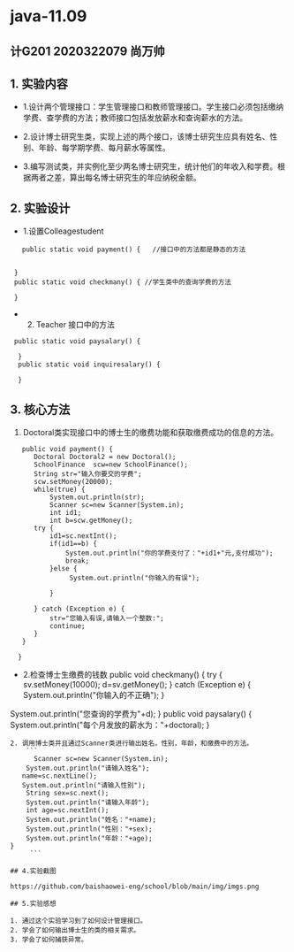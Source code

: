 # java-11.09
## 计G201 2020322079 尚万帅
## 1. 实验内容
+ 1.设计两个管理接口：学生管理接口和教师管理接口。学生接口必须包括缴纳学费、查学费的方法；教师接口包括发放薪水和查询薪水的方法。

+ 2.设计博士研究生类，实现上述的两个接口，该博士研究生应具有姓名、性别、年龄、每学期学费、每月薪水等属性。    

+ 3.编写测试类，并实例化至少两名博士研究生，统计他们的年收入和学费。根据两者之差，算出每名博士研究生的年应纳税金额。
## 2. 实验设计

+ 1.设置Colleagestudent
```
   public static void payment() {   //接口中的方法都是静态的方法  
 

 }
 public static void checkmany() { //学生类中的查询学费的方法
 
 }
```
+ 2. Teacher 接口中的方法

```
 public static void paysalary() {
 
  }
  public static void inquiresalary() {
 
  }
```
 ## 3. 核心方法
 
 1. Doctoral类实现接口中的博士生的缴费功能和获取缴费成功的信息的方法。
  
  ```
     public void payment() {
		Doctoral Doctoral2 = new Doctoral();
		SchoolFinance  scw=new SchoolFinance();
		String str="输入你要交的学费";
		scw.setMoney(20000);
		while(true) {
			System.out.println(str);
			Scanner sc=new Scanner(System.in);
			int id1;
			int b=scw.getMoney();
    	try {
    		id1=sc.nextInt();
    		if(id1==b) {
    			System.out.println("你的学费支付了："+id1+"元,支付成功");
         		break;
    		}else {
    			 System.out.println("你输入的有误");
    			 
    		}
     		
		} catch (Exception e) {
			str="您输入有误,请输入一个整数:";
			continue;
		} 	
     }
		
	}
  ```
  + 2.检查博士生缴费的钱数
 public void checkmany() {
  try {
   sv.setMoney(10000);
   d=sv.getMoney();
  } catch (Exception e) {
   System.out.println("你输入的不正确");
  }
  
  System.out.println("您查询的学费为"+d);
 }
 public void paysalary() {
  System.out.println("每个月发放的薪水为："+doctoral);
 }
  
  ```
  2. 调用博士类并且通过Scanner类进行输出姓名，性别，年龄，和缴费中的方法。
      ```
        Scanner sc=new Scanner(System.in);
      System.out.println("请输入姓名");
     name=sc.nextLine();
     System.out.println("请输入性别");
      String sex=sc.next();
      System.out.println("请输入年龄");
      int age=sc.nextInt();
      System.out.println("姓名："+name);
      System.out.println("性别："+sex);
      System.out.println("年龄："+age);
 }
       ```
   
  ## 4.实验截图
  
  https://github.com/baishaowei-eng/school/blob/main/img/imgs.png
  
  ## 5.实验感想

  1. 通过这个实验学习到了如何设计管理接口。
  2. 学会了如何输出博士生的类的相关需求。
  3. 学会了如何捕获异常。

